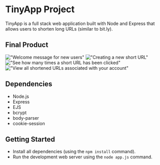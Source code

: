 # TinyApp Project

TinyApp is a full stack web application built with Node and Express that allows users to shorten long URLs (similar to bit.ly).

## Final Product

!["Welcome message for new users"](#)
!["Creating a new short URL"](#)
!["See how many times a short URL has been clicked"](#)
!["View all shortened URLs associated with your account"](#)

## Dependencies

- Node.js
- Express
- EJS
- bcrypt
- body-parser
- cookie-session

## Getting Started

- Install all dependencies (using the `npm install` command).
- Run the development web server using the `node app.js` command.
